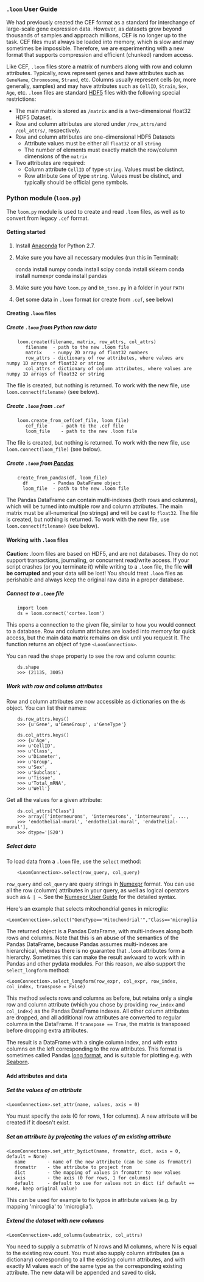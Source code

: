 ### `.loom` User Guide

We had previously created the CEF format as a standard for interchange of large-scale gene expression data.
However, as datasets grow beyond thousands of samples and approach millions, CEF is no longer up to the task. 
CEF files must always be loaded into memory, which is slow and may sometimes be impossible. Therefore, we 
are experimenting with a new format that supports compression and efficient (chunked) random access.

Like CEF, `.loom` files store a matrix of numbers along with row and column attributes. Typically, rows
represent genes and have attributes such as `GeneName`, `Chromosome`, `Strand`, etc. Columns usually represent
cells (or, more generally, samples) and may have attributes such as `CellID`, `Strain`, `Sex`, `Age`, etc. 
`.loom` files are standard [HDF5](https://www.hdfgroup.org) files with the following special restrictions:

* The main matrix is stored as `/matrix` and is a two-dimensional float32 HDF5 Dataset.
* Row and column attributes are stored under `/row_attrs/`and `/col_attrs/`, respectively.
* Row and column attributes are one-dimensional HDF5 Datasets
  * Attribute values must be either all `float32` or all `string`
  * The number of elements must exactly match the row/column dimensions of the `matrix`
* Two attributes are required:
  * Column attribute `CellID` of type `string`. Values must be distinct.
  * Row attribute `Gene` of type `string`. Values must be distinct, and typically should be official gene symbols.

### Python module (`loom.py`)

The `loom.py` module is used to create and read `.loom` files, as well as to convert from legacy `.cef` format.

#### Getting started

  1. Install [Anaconda](https://www.continuum.io/downloads) for Python 2.7. 
  2. Make sure you have all necessary modules (run this in Terminal):

        conda install numpy
        conda install scipy
        conda install sklearn
        conda install numexpr
        conda install pandas
  
  3. Make sure you have `loom.py` and `bh_tsne.py` in a folder in your `PATH`
  4. Get some data in `.loom` format (or create from `.cef`, see below)

#### Creating `.loom` files

##### Create `.loom` from Python raw data

        loom.create(filename, matrix, row_attrs, col_attrs)
           filename  - path to the new .loom file
           matrix    - numpy 2D array of float32 numbers
           row_attrs - dictionary of row attributes, where values are numpy 1D arrays of float32 or string
           col_attrs - dictionary of column attributes, where values are numpy 1D arrays of float32 or string

The file is created, but nothing is returned. To work with the new file, use `loom.connect(filename)` (see below).

##### Create `.loom` from `.cef`

        loom.create_from_cef(cef_file, loom_file)
           cef_file     - path to the .cef file
           loom_file    - path to the new .loom file

The file is created, but nothing is returned. To work with the new file, use `loom.connect(loom_file)` (see below).

##### Create `.loom` from [Pandas](http://pandas.pydata.org)

        create_from_pandas(df, loom_file)
          df         - Pandas DataFrame object
          loom_file  - path to the new .loom file

The Pandas DataFrame can contain multi-indexes (both rows and columns), which will be turned into multiple
row and column attributes. The main matrix must be all-numerical (no strings) and will be cast to `float32`.
The file is created, but nothing is returned. To work with the new file, use `loom.connect(filename)` (see below).

#### Working with `.loom` files

**Caution:** .loom files are based on HDF5, and are not databases. They do not support transactions, journaling, or
concurrent read/write access. If your script crashes (or you terminate it) while writing to a `.loom` file,
the file **will be corrupted** and your data will be lost! You should treat `.loom` files as perishable
and always keep the original raw data in a proper database.

##### Connect to a `.loom` file

        import loom
        ds = loom.connect('cortex.loom')

This opens a connection to the given file, similar to how you would connect to a database. Row and column attributes
are loaded into memory for quick access, but the main data matrix remains on disk until you request it. The function
returns an object of type `<LoomConnection>`.

You can read the `shape` property to see the row and column counts:

        ds.shape
        >>> (21135, 3005)

##### Work with row and column attributes

Row and column attributes are now accessible as dictionaries on the `ds` object. You can list their names:

        ds.row_attrs.keys()
        >>> {u'Gene', u'GeneGroup', u'GeneType'}
        
        ds.col_attrs.keys()
        >>> {u'Age',
        >>> u'CellID',
        >>> u'Class',
        >>> u'Diameter',
        >>> u'Group',
        >>> u'Sex',
        >>> u'Subclass',
        >>> u'Tissue',
        >>> u'Total_mRNA',
        >>> u'Well'}

Get all the values for a given attribute:

        ds.col_attrs["Class"]
        >>> array(['interneurons', 'interneurons', 'interneurons', ...,
        >>> 'endothelial-mural', 'endothelial-mural', 'endothelial-mural'], 
        >>> dtype='|S20')

##### Select data

To load data from a `.loom` file, use the `select` method:

        <LoomConnection>.select(row_query, col_query)

`row_query` and `col_query` are query strings in [Numexpr](https://github.com/pydata/numexpr/wiki/Numexpr-Users-Guide) format.
You can use all the row (columm) attributes in your query, as well as logical operators such as `& | ~`. See the [Numexpr User Guide](https://github.com/pydata/numexpr/wiki/Numexpr-Users-Guide#supported-operators) for the detailed syntax.

Here's an example that selects mitochondrial genes in microglia:

    <LoomConnection>.select("GeneType=='Mitochondrial'","Class=='microglia'")

The returned object is a Pandas DataFrame, with multi-indexes along both rows and columns. Note that this is an abuse of the 
semantics of the Pandas DataFrame, because Pandas assumes multi-indexes are hierarchical, whereas there is no guarantee that
`.loom` attributes form a hierarchy. Sometimes this can make the result awkward to work with in Pandas and other pydata 
modules. For this reason, we also support the `select_longform` method: 

    <LoomConnection>.select_longform(row_expr, col_expr, row_index, col_index, transpose = False)

This method selects rows and columns as before, but retains only a single row and column attribute (which you chose by
providing `row_index` and `col_index`) as the Pandas DataFrame indexes. All other column attributes are dropped, and all 
additional row attributes are converted to regular columns in the DataFrame. If `transpose == True`, the matrix is 
transposed before dropping extra attributes. 

The result is a DataFrame with a single column index, and with extra columns on the left corresponding to the row 
attributes. This format is sometimes called Pandas [long format](http://pandas.pydata.org/pandas-docs/stable/generated/pandas.melt.html),
and is suitable for plotting e.g. with [Seaborn](http://stanford.edu/~mwaskom/software/seaborn/).

#### Add attributes and data

##### Set the values of an attribute

    <LoomConnection>.set_attr(name, values, axis = 0)

You must specify the axis (0 for rows, 1 for columns). A new attribute will be created if it doesn't exist.

##### Set an attribute by projecting the values of an existing attribute

    <LoomConnection>.set_attr_bydict(name, fromattr, dict, axis = 0, default = None)
       name        - name of the new attribute (can be same as fromattr)
       fromattr    - the attribute to project from
       dict        - the mapping of values in fromattr to new values
       axis        - the axis (0 for rows, 1 for columns)
       default     - default to use for values not in dict (if default == None, keep original value)

This can be used for example to fix typos in attribute values (e.g. by mapping 'mircoglia' to 'microglia').

##### Extend the dataset with new columns

    <LoomConnection>.add_columns(submatrix, col_attrs)

You need to supply a submatrix of N rows and M columns, where N is equal to the existing row count. You must also supply 
column attributes (as a dictionary) corresponding to all the existing column attributes, and with exactly M values each
of the same type as the corresponding existing attribute. The new data will be appended and saved to disk.


